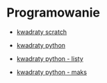 # Programowanie

- [kwadraty scratch](https://youtu.be/XRY_j0xmSLA)

- [kwadraty python](https://youtu.be/c7N17VjRFoU)

- [kwadraty python - listy](https://youtu.be/REPaygJ6qDg)

- [kwadraty python - maks](https://youtu.be/ThBS86gOOZM)
